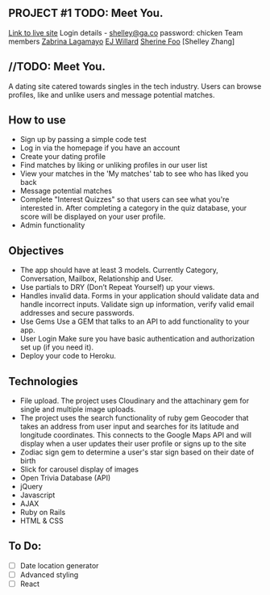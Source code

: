 ## PROJECT #1 TODO: Meet You.

[Link to live site](https://todo-meetyou.herokuapp.com/)
Login details - shelley@ga.co password: chicken
Team members
[Zabrina Lagamayo](https://github.com/zabrinatan)
[EJ Willard](https://github.com/ellijayne)
[Sherine Foo](https://github.com/DreamerMay)
[Shelley Zhang]

## //TODO: Meet You.
A dating site catered towards singles in the tech industry. Users can browse profiles, like and unlike users and message potential matches.

## How to use
* Sign up by passing a simple code test
* Log in via the homepage if you have an account
* Create your dating profile
* Find matches by liking or unliking profiles in our user list
* View your matches in the 'My matches' tab to see who has liked you back
* Message potential matches
* Complete "Interest Quizzes" so that users can see what you're interested in. After completing a category in the quiz database, your score will be displayed on your user profile.
* Admin functionality

## Objectives
* The app should have at least 3 models. Currently Category, Conversation, Mailbox, Relationship and User.
* Use partials to DRY (Don’t Repeat Yourself) up your views.
* Handles invalid data. Forms in your application should validate data and handle incorrect inputs. Validate sign up information, verify valid email addresses and secure passwords.
* Use Gems Use a GEM that talks to an API to add functionality to your app.
* User Login Make sure you have basic authentication and authorization set up (if you need it).
* Deploy your code to Heroku.

## Technologies
* File upload. The project uses Cloudinary and the attachinary gem for single and multiple image uploads.
* The project uses the search functionality of ruby gem Geocoder that takes an address from user input and searches for its latitude and longitude coordinates. This connects to the Google Maps API and will display when a user updates their user profile or signs up to the site
* Zodiac sign gem to determine a user's star sign based on their date of birth
* Slick for carousel display of images
* Open Trivia Database (API)
* jQuery
* Javascript
* AJAX
* Ruby on Rails
* HTML & CSS

## To Do:
- [ ] Date location generator
- [ ] Advanced styling
- [ ] React
